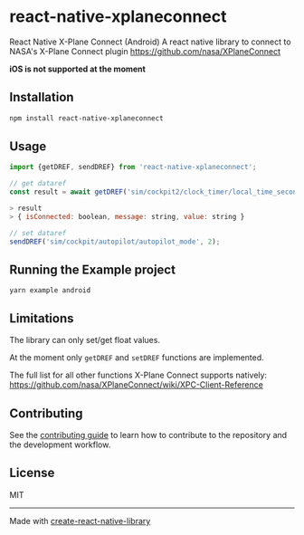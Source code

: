 # react-native-xplaneconnect

React Native X-Plane Connect (Android)
A react native library to connect to NASA's X-Plane Connect plugin
https://github.com/nasa/XPlaneConnect

**iOS is not supported at the moment**

## Installation

```sh
npm install react-native-xplaneconnect
```

## Usage

```js
import {getDREF, sendDREF} from 'react-native-xplaneconnect';

// get dataref
const result = await getDREF('sim/cockpit2/clock_timer/local_time_seconds');

> result
> { isConnected: boolean, message: string, value: string }

// set dataref
sendDREF('sim/cockpit/autopilot/autopilot_mode', 2);
```

## Running the Example project

```
yarn example android
```

## Limitations

The library can only set/get float values. 

At the moment only `getDREF` and `setDREF` functions are implemented.

The full list for all other functions X-Plane Connect supports natively:
https://github.com/nasa/XPlaneConnect/wiki/XPC-Client-Reference

## Contributing

See the [contributing guide](CONTRIBUTING.md) to learn how to contribute to the repository and the development workflow.

## License

MIT

---

Made with [create-react-native-library](https://github.com/callstack/react-native-builder-bob)
